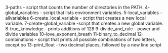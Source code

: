 3-paths -  script that counts the number of directories in the PATH.
4-global_variables - script that lists environment variables.
5-local_variables - allvariables
6-create_local_variable -  script that creates a new local variable.
7-create-global_variable -script that creates a new global variable.
8-true_knowledge  - prints additions of 128
9-divide_and_rule - power and divide variables
10-love_exponent_breath
11-binary_to_decimal
12-combinations -  script that prints all possible combinations of two letters, except oo
13-print_float -  two decimal places, followed by a new line script
